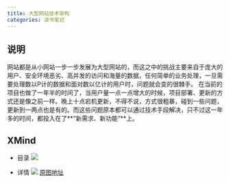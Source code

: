 ```yaml
---
title: 大型网站技术架构
categories: 读书笔记
---
```


## 说明
网站都是从小网站一步一步发展为大型网站的，而这之中的挑战主要来自于庞大的用户、安全环境恶劣、高并发的访问和海量的数据，任何简单的业务处理，一旦需要处理数以P计的数据和面对数以亿计的用户时，问题就会变的很棘手。
在当前的项目也做了一年半的时间了，当用户量一点一点增大的时候，项目部署、更新的方式还是像之前一样。晚上十点宕机更新，不得不说，方式很粗暴，碰到一些问题，更新到一两点也是有的。而这些问题原本都可以通过技术手段解决，只不过这一年多的时间，都投入在了**“新需求、新功能”**上。

## XMind
- 目录
![](https://img.ryoma.top/XMind/%E5%A4%A7%E5%9E%8B%E7%BD%91%E7%AB%99%E6%8A%80%E6%9C%AF%E6%9E%B6%E6%9E%84/0.png)
<!-- more -->

- 详情
![](https://img.ryoma.top/XMind/%E5%A4%A7%E5%9E%8B%E7%BD%91%E7%AB%99%E6%8A%80%E6%9C%AF%E6%9E%B6%E6%9E%84/1.png)
[原图地址](https://img.ryoma.top/XMind/%E5%A4%A7%E5%9E%8B%E7%BD%91%E7%AB%99%E6%8A%80%E6%9C%AF%E6%9E%B6%E6%9E%84/2.svg)